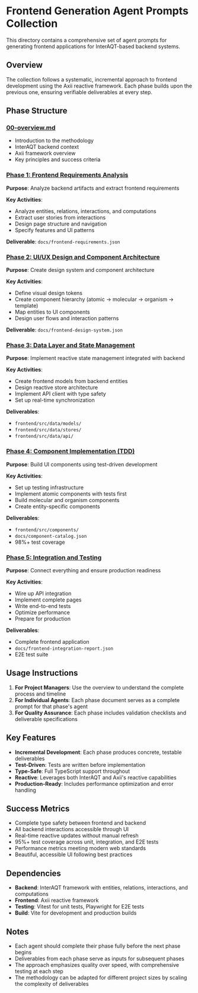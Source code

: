 # Frontend Generation Agent Prompts Collection

This directory contains a comprehensive set of agent prompts for generating frontend applications for InterAQT-based backend systems.

## Overview

The collection follows a systematic, incremental approach to frontend development using the Axii reactive framework. Each phase builds upon the previous one, ensuring verifiable deliverables at every step.

## Phase Structure

### [00-overview.md](00-overview.md)
- Introduction to the methodology
- InterAQT backend context
- Axii framework overview
- Key principles and success criteria

### [Phase 1: Frontend Requirements Analysis](01-frontend-requirements-analysis.md)
**Purpose**: Analyze backend artifacts and extract frontend requirements

**Key Activities**:
- Analyze entities, relations, interactions, and computations
- Extract user stories from interactions
- Design page structure and navigation
- Specify features and UI patterns

**Deliverable**: `docs/frontend-requirements.json`

### [Phase 2: UI/UX Design and Component Architecture](02-ui-ux-design-architecture.md)
**Purpose**: Create design system and component architecture

**Key Activities**:
- Define visual design tokens
- Create component hierarchy (atomic → molecular → organism → template)
- Map entities to UI components
- Design user flows and interaction patterns

**Deliverable**: `docs/frontend-design-system.json`

### [Phase 3: Data Layer and State Management](03-data-layer-state-management.md)
**Purpose**: Implement reactive state management integrated with backend

**Key Activities**:
- Create frontend models from backend entities
- Design reactive store architecture
- Implement API client with type safety
- Set up real-time synchronization

**Deliverables**: 
- `frontend/src/data/models/`
- `frontend/src/data/stores/`
- `frontend/src/data/api/`

### [Phase 4: Component Implementation (TDD)](04-component-implementation-tdd.md)
**Purpose**: Build UI components using test-driven development

**Key Activities**:
- Set up testing infrastructure
- Implement atomic components with tests first
- Build molecular and organism components
- Create entity-specific components

**Deliverables**:
- `frontend/src/components/`
- `docs/component-catalog.json`
- 98%+ test coverage

### [Phase 5: Integration and Testing](05-integration-testing.md)
**Purpose**: Connect everything and ensure production readiness

**Key Activities**:
- Wire up API integration
- Implement complete pages
- Write end-to-end tests
- Optimize performance
- Prepare for production

**Deliverables**:
- Complete frontend application
- `docs/frontend-integration-report.json`
- E2E test suite

## Usage Instructions

1. **For Project Managers**: Use the overview to understand the complete process and timeline
2. **For Individual Agents**: Each phase document serves as a complete prompt for that phase's agent
3. **For Quality Assurance**: Each phase includes validation checklists and deliverable specifications

## Key Features

- **Incremental Development**: Each phase produces concrete, testable deliverables
- **Test-Driven**: Tests are written before implementation
- **Type-Safe**: Full TypeScript support throughout
- **Reactive**: Leverages both InterAQT and Axii's reactive capabilities
- **Production-Ready**: Includes performance optimization and error handling

## Success Metrics

- Complete type safety between frontend and backend
- All backend interactions accessible through UI
- Real-time reactive updates without manual refresh
- 95%+ test coverage across unit, integration, and E2E tests
- Performance metrics meeting modern web standards
- Beautiful, accessible UI following best practices

## Dependencies

- **Backend**: InterAQT framework with entities, relations, interactions, and computations
- **Frontend**: Axii reactive framework
- **Testing**: Vitest for unit tests, Playwright for E2E tests
- **Build**: Vite for development and production builds

## Notes

- Each agent should complete their phase fully before the next phase begins
- Deliverables from each phase serve as inputs for subsequent phases
- The approach emphasizes quality over speed, with comprehensive testing at each step
- The methodology can be adapted for different project sizes by scaling the complexity of deliverables
